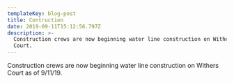 ```yaml
---
templateKey: blog-post
title: Contruction
date: 2019-09-11T15:12:56.797Z
description: >-
  Construction crews are now beginning water line construction on Withers
  Court.
---
```

Construction crews are now beginning water line construction on Withers Court as of 9/11/19.
